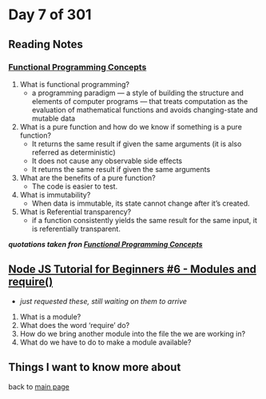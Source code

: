 # Day 7 of 301

## Reading Notes

### [Functional Programming Concepts](https://medium.com/the-renaissance-developer/concepts-of-functional-programming-in-javascript-6bc84220d2aa)

1. What is functional programming?
   - a programming paradigm — a style of building the structure and elements of computer programs — that treats computation as the evaluation of mathematical functions and avoids changing-state and mutable data
2. What is a pure function and how do we know if something is a pure function?
   - It returns the same result if given the same arguments (it is also referred as deterministic)
   - It does not cause any observable side effects
   - It returns the same result if given the same arguments
3. What are the benefits of a pure function?
   - The code is easier to test.
4. What is immutability?
   - When data is immutable, its state cannot change after it’s created.
5. What is Referential transparency?
   - if a function consistently yields the same result for the same input, it is referentially transparent.

**_quotations taken fron [Functional Programming Concepts](https://medium.com/the-renaissance-developer/concepts-of-functional-programming-in-javascript-6bc84220d2aa)_**

## [Node JS Tutorial for Beginners #6 - Modules and require()](https://www.youtube.com/watch?v=xHLd36QoS4k)

- _just requested these, still waiting on them to arrive_

1. What is a module?
2. What does the word ‘require’ do?
3. How do we bring another module into the file the we are working in?
4. What do we have to do to make a module available?

## Things I want to know more about

back to [main page](README.md)

